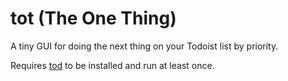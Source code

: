 # tot (The One Thing)

A tiny GUI for doing the next thing on your Todoist list by priority.

Requires [tod](https://github.com/alanvardy/tod) to be installed and run at least once.
